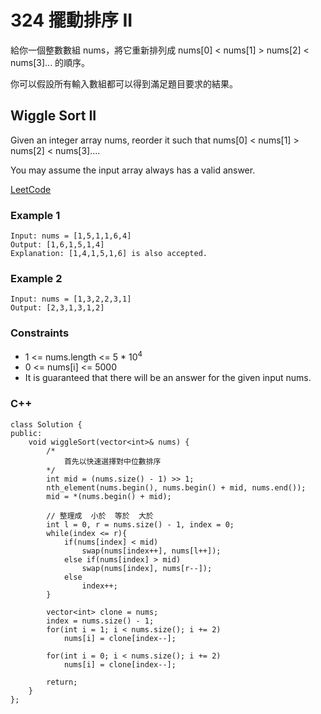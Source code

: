 # 324 擺動排序 II

給你一個整數數組 nums，將它重新排列成 nums[0] < nums[1] > nums[2] < nums[3]... 的順序。

你可以假設所有輸入數組都可以得到滿足題目要求的結果。

##  Wiggle Sort II

Given an integer array nums, reorder it such that nums[0] < nums[1] > nums[2] < nums[3]....

You may assume the input array always has a valid answer.
 
[LeetCode](https://leetcode.cn/problems/wiggle-sort-ii/)

### Example 1

```
Input: nums = [1,5,1,1,6,4]
Output: [1,6,1,5,1,4]
Explanation: [1,4,1,5,1,6] is also accepted.
```

### Example 2

```
Input: nums = [1,3,2,2,3,1]
Output: [2,3,1,3,1,2]
```


### Constraints

* 1 <= nums.length <= 5 * 10<sup>4</sup>
* 0 <= nums[i] <= 5000
* It is guaranteed that there will be an answer for the given input nums.

### C++ 

```
class Solution {
public:
    void wiggleSort(vector<int>& nums) {
        /*
            首先以快速選擇對中位數排序
        */
        int mid = (nums.size() - 1) >> 1;
        nth_element(nums.begin(), nums.begin() + mid, nums.end());
        mid = *(nums.begin() + mid);

        // 整理成  小於  等於  大於
        int l = 0, r = nums.size() - 1, index = 0;
        while(index <= r){
            if(nums[index] < mid)
                swap(nums[index++], nums[l++]);
            else if(nums[index] > mid)
                swap(nums[index], nums[r--]);
            else
                index++;
        }

        vector<int> clone = nums;
        index = nums.size() - 1;
        for(int i = 1; i < nums.size(); i += 2)
            nums[i] = clone[index--];

        for(int i = 0; i < nums.size(); i += 2)
            nums[i] = clone[index--];

        return;        
    }
};
```